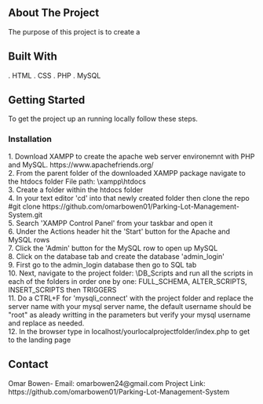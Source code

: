 <h2> About The Project </h2>

The purpose of this project is to create a 



<h2> Built With </h2>
. HTML
. CSS
. PHP
. MySQL


<h2> Getting Started </h2>
To get the project up an running locally follow these steps.

<h3> Installation </h3>
1. Download XAMPP to create the apache web server environemnt with PHP and MySQL. 
https://www.apachefriends.org/ <br> 
2. From the parent folder of the downloaded XAMPP package navigate to the htdocs folder
File path: \xampp\htdocs <br> 
3. Create a folder within the htdocs folder <br> 
4. In your text editor 'cd' into that newly created folder then clone the repo
#git clone https://github.com/omarbowen01/Parking-Lot-Management-System.git <br> 
5. Search 'XAMPP Control Panel' from your taskbar and open it <br> 
6. Under the Actions header hit the 'Start' button for the Apache and MySQL rows <br> 
7. Click the 'Admin' button for the MySQL row to open up MySQL <br> 
8. Click on the database tab and create the database 'admin_login' <br> 
9. First go to the admin_login database then go to SQL tab  <br> 
10. Next, navigate to the project folder: \DB_Scripts and run all the scripts in each of the folders in order one by one: 
FULL_SCHEMA, ALTER_SCRIPTS, INSERT_SCRIPTS then TRIGGERS <br> 
11. Do a CTRL+F for 'mysqli_connect' with the project folder and replace the server name with your mysql server name, the default username should be "root" as aleady writting in the parameters but verify your mysql username and replace as needed. <br> 
12. In the browser type in localhost/yourlocalprojectfolder/index.php to get to the landing page <br> 

<h2> Contact </h2>
Omar Bowen- Email: omarbowen24@gmail.com
Project Link: https://github.com/omarbowen01/Parking-Lot-Management-System
